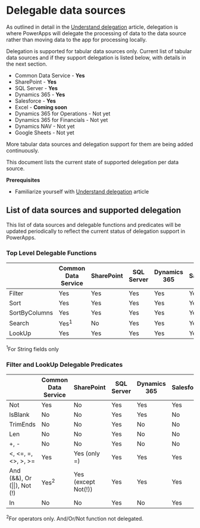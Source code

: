 <properties
    pageTitle="Delegable data sources | Microsoft PowerApps"
    description="List of all supported delegable data sources"
    services=""
    suite="powerapps"
    documentationCenter="na"
    authors="archnair"
    manager="anneta"
    editor=""
    tags=""/>
<tags
    ms.service="powerapps"
    ms.devlang="na"
    ms.topic="article"
    ms.tgt_pltfrm="na"
    ms.workload="na"
    ms.date="1/23/2017"
    ms.author="archanan"/>

# Delegable data sources #
As outlined in detail in the [Understand delegation](delegation-overview.md) article, delegation is where PowerApps will delegate the processing of data to the data source rather than moving data to the app for processing locally.

Delegation is supported for tabular data sources only. Current list of tabular data sources and if they support delegation is listed below, with details in the next section.

- Common Data Service - **Yes**
- SharePoint - **Yes**
- SQL Server - **Yes**
- Dynamics 365 - **Yes**
- Salesforce - **Yes**
- Excel - **Coming soon**
- Dynamics 365 for Operations - Not yet
- Dynamics 365 for Financials - Not yet
- Dynamics NAV - Not yet
- Google Sheets - Not yet

More tabular data sources and delegation support for them are being added continuously.

This document lists the current state of supported delegation per data source.

**Prerequisites**

- Familiarize yourself with [Understand delegation](delegation-overview.md) article

## List of data sources and supported delegation ##
This list of data sources and delegable functions and predicates will be updated periodically to reflect the current status of delegation support in PowerApps.

### Top Level Delegable Functions ###

|               | Common Data Service              | SharePoint | SQL Server | Dynamics 365 | Salesforce |
|---------------|----------------------------------|------------|------------|--------------|------------|
| Filter        | Yes                              | Yes        | Yes        | Yes          | Yes        |
| Sort          | Yes                              | Yes        | Yes        | Yes          | Yes        |
| SortByColumns | Yes                              | Yes        | Yes        | Yes          | Yes        |
| Search        | Yes<sup>1</sup>                  | No         | Yes        | Yes          | Yes        |
| LookUp        | Yes                              | Yes        | Yes        | Yes          | Yes        |

<sup>1</sup>For String fields only

### Filter and LookUp Delegable Predicates ###

|                                        | Common Data Service        | SharePoint                     | SQL Server | Dynamics 365 | Salesforce |
|----------------------------------------|----------------------------|--------------------------------|------------|--------------|------------|
| Not                                    | Yes                        | No                             | Yes        | Yes          | Yes        |
| IsBlank                                | No                         | No                             | Yes        | Yes          | No         |
| TrimEnds                               | No                         | No                             | Yes        | No           | No         |
| Len                                    | No                         | No                             | Yes        | No           | No         |
| +, -                                   | No                         | No                             | Yes        | No           | No         |
| <, <=, =, <>, >, >=                    | Yes                        | Yes (only =)                   | Yes        | Yes          | Yes        |
| And (&&), Or (&#124;&#124;), Not (!)   | Yes<sup>2</sup>            | Yes (except Not(!))            | Yes        | Yes          | Yes        |
| In                                     | No                         | No                             | Yes        | No           | Yes        |

<sup>2</sup>For operators only. And/Or/Not function not delegated.
